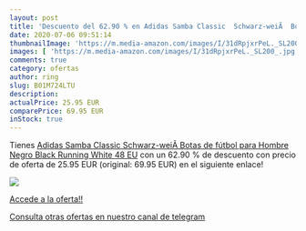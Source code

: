 ```yaml
---
layout: post
title: 'Descuento del 62.90 % en Adidas Samba Classic  Schwarz-weiÃ  Bota'
date: 2020-07-06 09:51:14
thumbnailImage: 'https://m.media-amazon.com/images/I/31dRpjxrPeL._SL200_.jpg'
images: [ 'https://m.media-amazon.com/images/I/31dRpjxrPeL._SL200_.jpg' ]
comments: true
category: ofertas
author: ring
slug: B01M724LTU
description:
actualPrice: 25.95 EUR
comparePrice: 69.95 EUR
inStock: true
---
```


Tienes [Adidas Samba Classic  Schwarz-weiÃ  Botas de fútbol para Hombre  Negro Black Running White  48 EU](https://www.amazon.com/dp/B01M724LTU/?tag=redken08-20) con un 62.90 % de descuento con precio de oferta de 25.95 EUR (original: 69.95 EUR) en el siguiente enlace!

[![](https://m.media-amazon.com/images/I/31dRpjxrPeL._SL200_.jpg)](https://www.amazon.com/dp/B01M724LTU/?tag=redken08-20)

[Accede a la oferta!!](https://www.amazon.com/dp/B01M724LTU/?tag=redken08-20)

[Consulta otras ofertas en nuestro canal de telegram](https://t.me/s/ofertas25)

